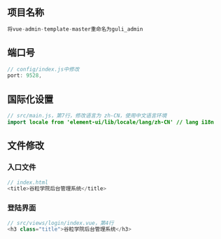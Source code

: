 ## 项目名称

```java
将vue-admin-template-master重命名为guli_admin
```

## 端口号

```java
// config/index.js中修改
port: 9528,
```

## 国际化设置

```java
// src/main.js，第7行，修改语言为 zh-CN，使用中文语言环境
import locale from 'element-ui/lib/locale/lang/zh-CN' // lang i18n
```

## 文件修改

### 入口文件

```java
// index.html
<title>谷粒学院后台管理系统</title>
```

### 登陆界面

```java
// src/views/login/index.vue，第4行
<h3 class="title">谷粒学院后台管理系统</h3>
```

